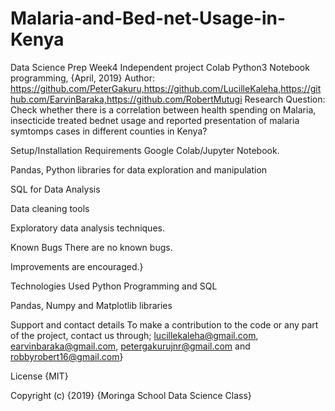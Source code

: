 # Malaria-and-Bed-net-Usage-in-Kenya
Data Science Prep Week4 Independent project
Colab Python3 Notebook programming, {April, 2019}
Author: https://github.com/PeterGakuru,https://github.com/LucilleKaleha,https://github.com/EarvinBaraka,https://github.com/RobertMutugi
Research Question: Check whether there is a correlation between health spending on Malaria, insecticide treated bednet usage and reported presentation of malaria symtomps cases in different counties in Kenya?

Setup/Installation Requirements
Google Colab/Jupyter Notebook.

Pandas, Python libraries for data exploration and manipulation

SQL for Data Analysis

Data cleaning tools

Exploratory data analysis techniques.

Known Bugs
There are no known bugs.

Improvements are encouraged.}

Technologies Used
Python Programming and SQL

Pandas, Numpy and Matplotlib libraries

Support and contact details
To make a contribution to the code or any part of the project, contact us through; lucillekaleha@gmail.com, earvinbaraka@gmail.com, petergakurujnr@gmail.com and robbyrobert16@gmail.com}

License
{MIT}

Copyright (c) {2019} {Moringa School Data Science Class}
